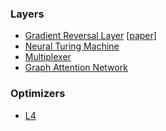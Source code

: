 ### Layers
* [Gradient Reversal Layer](https://github.com/michetonu/gradient_reversal_keras_tf) [[paper]](http://jmlr.org/papers/volume17/15-239/15-239.pdf)
* [Neural Turing Machine](https://github.com/SigmaQuan/NTM-Keras)
* [Multiplexer](https://github.com/danielegrattarola/keras-multiplexer)
* [Graph Attention Network](https://github.com/danielegrattarola/keras-gat)

### Optimizers
* [L4](https://github.com/danielegrattarola/keras-l4)
